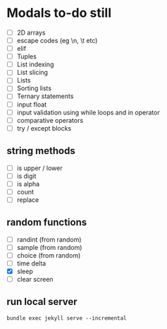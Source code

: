 # Modals to-do still

- [ ] 2D arrays
- [ ] escape codes (eg \n, \t etc)
- [ ] elif
- [ ] Tuples
- [ ] List indexing
- [ ] List slicing
- [ ] Lists
- [ ] Sorting lists
- [ ] Ternary statements
- [ ] input float
- [ ] input validation using while loops and in operator
- [ ] comparative operators
- [ ] try / except blocks

## string methods
- [ ] is upper / lower
- [ ] is digit
- [ ] is alpha
- [ ] count
- [ ] replace

## random functions
- [ ] randint (from random)
- [ ] sample (from random)
- [ ] choice (from random)
- [ ] time delta
- [x] sleep
- [ ] clear screen

## run local server
`bundle exec jekyll serve --incremental`
